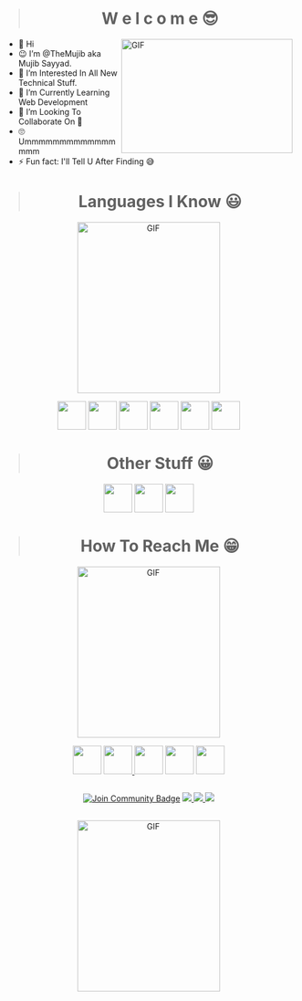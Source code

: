 <!--*TheMujib/TheMujib** is a ✨ _special_ ✨ repository because its `README.md` (this file) appears on your GitHub profile. -->

> <h1 align="center">W e l c o m e 😎</h1>

<img align="right" height="200px" width="300px" alt="GIF" src="https://cdn.dribbble.com/users/219147/screenshots/1051482/anti_dribbble.gif" />




- 👋 Hi
- 😉 I’m @TheMujib aka Mujib Sayyad.
- 👀 I’m Interested In All New Technical Stuff.
- 🌱 I’m Currently Learning Web Development
- 💞️ I’m Looking To Collaborate On 🤔 
- 🙄 Ummmmmmmmmmmmmmmm
- ⚡ Fun fact: I'll Tell U After Finding 😅

##

> <h1 align="center">Languages I Know 😃</h1>
<p align="center"><img height="300px" width="250px" alt="GIF" src="https://media2.giphy.com/media/Ll22OhMLAlVDb8UQWe/giphy.gif" /></p>



<!-- https://cdn.dribbble.com/users/209133/screenshots/741414/dribble_gif.gif -->

<p align="middle"><img height="50" src="https://img.icons8.com/dusk/64/000000/html-5.png" /> <img height="50" src="https://img.icons8.com/dusk/50/000000/css3.png" /> <img height="50"  src="https://img.icons8.com/color/50/000000/sass.png" /> <img height="50" src="https://img.icons8.com/color/50/000000/bootstrap.png"/> <img height="50" src="https://img.icons8.com/dusk/50/000000/javascript.png" /> <img height="50" src="https://img.icons8.com/nolan/50/react-native.png" /> </p>

##

> <h1 align="center">Other Stuff 😀</h1>

<p align="middle"><img height="50" src="https://img.icons8.com/plasticine/50/000000/adobe-photoshop.png"/> <img height="50" src="https://img.icons8.com/plasticine/100/000000/adobe-premiere-pro.png"/> <img height="50" src="https://img.icons8.com/plasticine/100/000000/adobe-illustrator.png"/>

##

> <h1 align="center">How To Reach Me 😁</h1>

<p align="center"><img height="300px" width="250px" alt="GIF" src="https://media.tenor.com/images/04e4cf554d9fb84ec676a6233aad38f7/tenor.gif" /></p>

<p align="middle"><a href="https://discord.gg/2pfrQSBtAZ" ><img height="50" src="https://img.icons8.com/doodle/50/000000/discord-logo.png"/></a> <a href="https://www.facebook.com/mujibedits" ><img height="50" src="https://img.icons8.com/dusk/50/000000/facebook-new--v2.png" /> </a> <a href="https://www.linkedin.com/in/mujibsayyad97" ><img height="50" src="https://img.icons8.com/dusk/50/000000/linkedin.png"/></a> <a href="https://www.instagram.com/mujibsayyad97" ><img height="50" src="https://img.icons8.com/cotton/64/000000/instagram-new.png"/></a> <a href="https://www.youtube.com/channel/UCXYVbSzyemN5sEG0kC49nwA" ><img height="50" src="https://img.icons8.com/plasticine/50/000000/youtube-squared.png"/></a> </p>

## 

<p align="middle"><a href="https://discord.gg/2pfrQSBtAZ"><img src="https://img.shields.io/discord/686069011481362462?style=flat-squaret&label=Join%20Community&color=3ce000" alt="Join Community Badge"/></a> <a href="https://twitter.com/mujibsayyad97" ><img src="https://img.shields.io/twitter/follow/mujibsayyad97?style=social" /> </a> <a href="https://youtube.com/channel/UCXYVbSzyemN5sEG0kC49nwA" ><img src="https://img.shields.io/youtube/likes/_Efg94sbNfw?style=social&withDislikes" /> </a>     <a href="https://github.com/TheMujib" ><img src="https://img.shields.io/github/stars/TheMujib?style=social" /> </a> </p>

##

<p align="center"><img height="300px" width="250px" alt="GIF" src="https://media.tenor.com/images/03726cf974172491d5a348d0ac25125b/tenor.gif" /></p>


<!-- ![Profile views](https://gpvc.arturio.dev/TheMujib) -->

<!---
TheMujib/TheMujib is a ✨ special ✨ repository because its `README.md` (this file) appears on your GitHub profile.
You can click the Preview link to take a look at your changes.
--->
